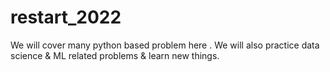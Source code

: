 # restart_2022
We will cover many python based problem here . We will also practice data science &amp; ML related problems &amp; learn new things.
